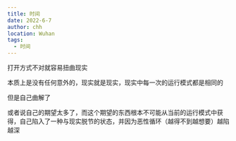 ```yaml
---
title: 时间
date: 2022-6-7
author: chh
location: Wuhan
tags:
  - 时间
---
```


打开方式不对就容易扭曲现实

本质上是没有任何意外的，现实就是现实，现实中每一次的运行模式都是相同的

但是自己曲解了

或者说自己的期望太多了，而这个期望的东西根本不可能从当前的运行模式中获得，自己陷入了一种与现实脱节的状态，并因为恶性循环（越得不到越想要）越陷越深
